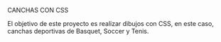 CANCHAS CON CSS

El objetivo de este proyecto es realizar dibujos con CSS, en este caso, canchas deportivas de Basquet, Soccer y Tenis.
